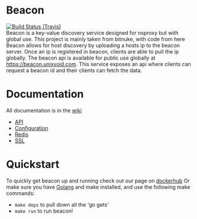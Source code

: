 Beacon
=======
[![Build Status (Travis)](https://travis-ci.org/unixvoid/beacon.svg?branch=feature%2Ftests)](https://travis-ci.org/unixvoid/beacon)  
Beacon is a key-value discovery service designed for nsproxy but with global use. This project is mainly taken from bitnuke, with code from here Beacon allows for host discovery by uploading a hosts ip to the beacon server. Once an ip is registered in beacon, clients are able to pull the ip globally. The beacon api is available for public use globally at https://beacon.unixvoid.com. This service exposes an api where clients can request a beacon id and their clients can fetch the data.

Documentation
=============
All documentation is in the [wiki](https://unixvoid.github.io/beacon_docs/)
* [API](https://unixvoid.github.io/beacon_docs/api/)
* [Configuration](https://unixvoid.github.io/beacon_docs/configuration/)
* [Redis](https://unixvoid.github.io/beacon_docs/redis_data_structures/)
* [SSL](https://unixvoid.github.io/beacon_docs/ssl_config/)

Quickstart
==========
To quickly get beacon up and running check out our page on [dockerhub](https://hub.docker.com/r/unixvoid/beacon/)
Or make sure you have [Golang](https://golang.org) and make installed, and use the following make commands:  
* `make deps` to pull down all the 'go gets'
* `make run` to run beacon!
